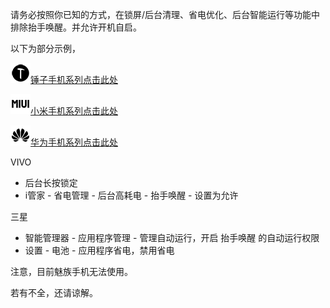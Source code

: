 请务必按照你已知的方式，在锁屏/后台清理、省电优化、后台智能运行等功能中排除抬手唤醒。并允许开机自启。

以下为部分示例，

![Smartisan](https://github.com/kongzue/Res/raw/master/app/src/main/res/mipmap-xxxhdpi/ic_smartisan.png)[锤子手机系列点击此处](https://kongzue.github.io/Wakeup/smartisanSetting)

![MIUI](https://github.com/kongzue/Res/raw/master/app/src/main/res/mipmap-xxxhdpi/ic_miui.png)[小米手机系列点击此处](https://kongzue.github.io/Wakeup/miuiSetting)

![Huawei](https://github.com/kongzue/Res/raw/master/app/src/main/res/mipmap-xxxhdpi/ic_huawei.png)[华为手机系列点击此处](https://kongzue.github.io/Wakeup/huaweiSetting)

VIVO
- 后台长按锁定
- i管家 - 省电管理 - 后台高耗电 - 抬手唤醒 - 设置为允许

三星
- 智能管理器 - 应用程序管理 - 管理自动运行，开启 抬手唤醒 的自动运行权限
- 设置 - 电池 - 应用程序省电，禁用省电

注意，目前魅族手机无法使用。

若有不全，还请谅解。
